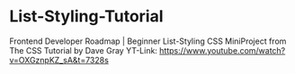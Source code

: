 # List-Styling-Tutorial
Frontend Developer Roadmap | Beginner List-Styling CSS
MiniProject from The CSS Tutorial by Dave Gray 
YT-Link: https://www.youtube.com/watch?v=OXGznpKZ_sA&t=7328s
